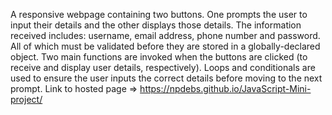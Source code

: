A responsive webpage containing two buttons. One prompts the user to input their details and the other displays those details.
The information received includes: username, email address, phone number and password. All of which must be validated before they are stored in a globally-declared object.
Two main functions are invoked when the buttons are clicked (to receive and display user details, respectively).
Loops and conditionals are used to ensure the user inputs the correct details before moving to the next prompt.
Link to hosted page =>  https://npdebs.github.io/JavaScript-Mini-project/
